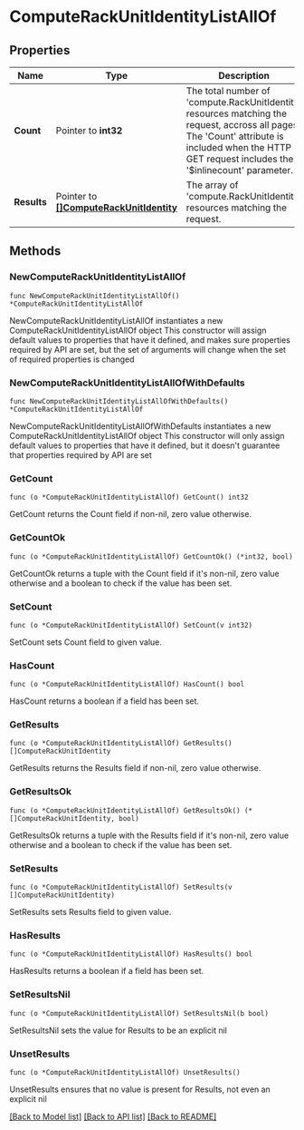 # ComputeRackUnitIdentityListAllOf

## Properties

Name | Type | Description | Notes
------------ | ------------- | ------------- | -------------
**Count** | Pointer to **int32** | The total number of &#39;compute.RackUnitIdentity&#39; resources matching the request, accross all pages. The &#39;Count&#39; attribute is included when the HTTP GET request includes the &#39;$inlinecount&#39; parameter. | [optional] 
**Results** | Pointer to [**[]ComputeRackUnitIdentity**](ComputeRackUnitIdentity.md) | The array of &#39;compute.RackUnitIdentity&#39; resources matching the request. | [optional] 

## Methods

### NewComputeRackUnitIdentityListAllOf

`func NewComputeRackUnitIdentityListAllOf() *ComputeRackUnitIdentityListAllOf`

NewComputeRackUnitIdentityListAllOf instantiates a new ComputeRackUnitIdentityListAllOf object
This constructor will assign default values to properties that have it defined,
and makes sure properties required by API are set, but the set of arguments
will change when the set of required properties is changed

### NewComputeRackUnitIdentityListAllOfWithDefaults

`func NewComputeRackUnitIdentityListAllOfWithDefaults() *ComputeRackUnitIdentityListAllOf`

NewComputeRackUnitIdentityListAllOfWithDefaults instantiates a new ComputeRackUnitIdentityListAllOf object
This constructor will only assign default values to properties that have it defined,
but it doesn't guarantee that properties required by API are set

### GetCount

`func (o *ComputeRackUnitIdentityListAllOf) GetCount() int32`

GetCount returns the Count field if non-nil, zero value otherwise.

### GetCountOk

`func (o *ComputeRackUnitIdentityListAllOf) GetCountOk() (*int32, bool)`

GetCountOk returns a tuple with the Count field if it's non-nil, zero value otherwise
and a boolean to check if the value has been set.

### SetCount

`func (o *ComputeRackUnitIdentityListAllOf) SetCount(v int32)`

SetCount sets Count field to given value.

### HasCount

`func (o *ComputeRackUnitIdentityListAllOf) HasCount() bool`

HasCount returns a boolean if a field has been set.

### GetResults

`func (o *ComputeRackUnitIdentityListAllOf) GetResults() []ComputeRackUnitIdentity`

GetResults returns the Results field if non-nil, zero value otherwise.

### GetResultsOk

`func (o *ComputeRackUnitIdentityListAllOf) GetResultsOk() (*[]ComputeRackUnitIdentity, bool)`

GetResultsOk returns a tuple with the Results field if it's non-nil, zero value otherwise
and a boolean to check if the value has been set.

### SetResults

`func (o *ComputeRackUnitIdentityListAllOf) SetResults(v []ComputeRackUnitIdentity)`

SetResults sets Results field to given value.

### HasResults

`func (o *ComputeRackUnitIdentityListAllOf) HasResults() bool`

HasResults returns a boolean if a field has been set.

### SetResultsNil

`func (o *ComputeRackUnitIdentityListAllOf) SetResultsNil(b bool)`

 SetResultsNil sets the value for Results to be an explicit nil

### UnsetResults
`func (o *ComputeRackUnitIdentityListAllOf) UnsetResults()`

UnsetResults ensures that no value is present for Results, not even an explicit nil

[[Back to Model list]](../README.md#documentation-for-models) [[Back to API list]](../README.md#documentation-for-api-endpoints) [[Back to README]](../README.md)


